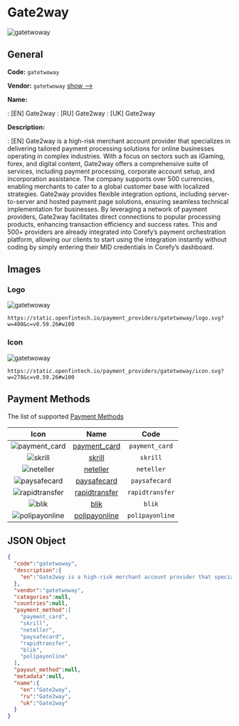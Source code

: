 
# Gate2way 
![gatetwoway](https://static.openfintech.io/payment_providers/gatetwoway/logo.svg?w=400&c=v0.59.26#w100)  

## General 
 
**Code:** `gatetwoway` 
 
**Vendor:** `gatetwoway` [show -->](/vendors/gatetwoway/) 
 
**Name:** 
 
:	[EN] Gate2way 
:	[RU] Gate2way 
:	[UK] Gate2way 
 
**Description:** 
 
: [EN] Gate2way is a high-risk merchant account provider that specializes in delivering tailored payment processing solutions for online businesses operating in complex industries. With a focus on sectors such as iGaming, forex, and digital content, Gate2way offers a comprehensive suite of services, including payment processing, corporate account setup, and incorporation assistance. The company supports over 500 currencies, enabling merchants to cater to a global customer base with localized strategies. Gate2way provides flexible integration options, including server-to-server and hosted payment page solutions, ensuring seamless technical implementation for businesses. By leveraging a network of payment providers, Gate2way facilitates direct connections to popular processing products, enhancing transaction efficiency and success rates. This and 500+ providers are already integrated into Corefy’s payment orchestration platform, allowing our clients to start using the integration instantly without coding by simply entering their MID credentials in Corefy’s dashboard. 
 

## Images 

### Logo 
 
![gatetwoway](https://static.openfintech.io/payment_providers/gatetwoway/logo.svg?w=400&c=v0.59.26#w100)  

```
https://static.openfintech.io/payment_providers/gatetwoway/logo.svg?w=400&c=v0.59.26#w100
```  

### Icon 
 
![gatetwoway](https://static.openfintech.io/payment_providers/gatetwoway/icon.svg?w=278&c=v0.59.26#w100)  

```
https://static.openfintech.io/payment_providers/gatetwoway/icon.svg?w=278&c=v0.59.26#w100
```  

## Payment Methods 
 
The list of supported [Payment Methods](/payment-methods/) 

|Icon|Name|Code| 
|:---:|:---:|:---:| 
|![payment_card](https://static.openfintech.io/payment_methods/payment_card/icon.svg?w=278&c=v0.59.26#w100) |[payment_card](/payment-methods/payment_card/)|`payment_card`| 
|![skrill](https://static.openfintech.io/payment_methods/skrill/icon.svg?w=278&c=v0.59.26#w100) |[skrill](/payment-methods/skrill/)|`skrill`| 
|![neteller](https://static.openfintech.io/payment_methods/neteller/icon.png?w=278&c=v0.59.26#w100) |[neteller](/payment-methods/neteller/)|`neteller`| 
|![paysafecard](https://static.openfintech.io/payment_methods/paysafecard/icon.svg?w=278&c=v0.59.26#w100) |[paysafecard](/payment-methods/paysafecard/)|`paysafecard`| 
|![rapidtransfer](https://static.openfintech.io/payment_methods/rapidtransfer/icon.png?w=278&c=v0.59.26#w100) |[rapidtransfer](/payment-methods/rapidtransfer/)|`rapidtransfer`| 
|![blik](https://static.openfintech.io/payment_methods/blik/icon.png?w=278&c=v0.59.26#w100) |[blik](/payment-methods/blik/)|`blik`| 
|![polipayonline](https://static.openfintech.io/payment_methods/polipayonline/icon.png?w=278&c=v0.59.26#w100) |[polipayonline](/payment-methods/polipayonline/)|`polipayonline`| 
 

## JSON Object 

```json
{
  "code":"gatetwoway",
  "description":{
    "en":"Gate2way is a high-risk merchant account provider that specializes in delivering tailored payment processing solutions for online businesses operating in complex industries. With a focus on sectors such as iGaming, forex, and digital content, Gate2way offers a comprehensive suite of services, including payment processing, corporate account setup, and incorporation assistance. The company supports over 500 currencies, enabling merchants to cater to a global customer base with localized strategies. Gate2way provides flexible integration options, including server-to-server and hosted payment page solutions, ensuring seamless technical implementation for businesses. By leveraging a network of payment providers, Gate2way facilitates direct connections to popular processing products, enhancing transaction efficiency and success rates. This and 500+ providers are already integrated into Corefy\u2019s payment orchestration platform, allowing our clients to start using the integration instantly without coding by simply entering their MID credentials in Corefy\u2019s dashboard."
  },
  "vendor":"gatetwoway",
  "categories":null,
  "countries":null,
  "payment_method":[
    "payment_card",
    "skrill",
    "neteller",
    "paysafecard",
    "rapidtransfer",
    "blik",
    "polipayonline"
  ],
  "payout_method":null,
  "metadata":null,
  "name":{
    "en":"Gate2way",
    "ru":"Gate2way",
    "uk":"Gate2way"
  }
}
```  
